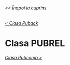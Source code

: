 ###### [<< Înapoi la cuprins](../Cuprins.md)
###### [< Clasa Puback](10.%20PUBACK.md)
# Clasa PUBREL
###### [Clasa Pubcomp >](12.%20PUBCOMP.md)



